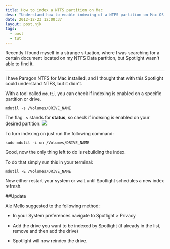 ```yaml
---
title: How to index a NTFS partition on Mac
desc: "Understand how to enable indexing of a NTFS partition on Mac OS X mountain lion, snow leopard"
date: 2012-12-23 12:00:37
layout: post.njk
tags:
  - post
  - tut
---
```


Recently I found myself in a strange situation, where I was searching for a certain document located on my NTFS Data partition, but Spotlight wasn't able to find it.

______________


I have Paragon NTFS for Mac installed, and I thought that with this Spotlight could understand NTFS, but it didn't.

With a tool called `mdutil` you can check if indexing is enabled on a specific partition or drive.

``` mdutil -s /Volumes/DRIVE_NAME ```

The flag `-s` stands for **status**, so check if indexing is enabled on your desired partition:
<img src="https://s3-eu-west-1.amazonaws.com/cf.img/posts/2012/12/mdutil.png">

To turn indexing on just run the following command:

``` sudo mdutil -i on /Volumes/DRIVE_NAME ```

Good, now the only thing left to do is rebuilding the index.

To do that simply run this in your terminal:

``` mdutil -E /Volumes/DRIVE_NAME ```

Now either restart your system or wait until Spotlight schedules a new index refresh.


##Update

Ale Mello suggested to the following method:

- In your System preferences navigate to Spotlight > Privacy

- Add the drive you want to be indexed by Spotlight (if already in the list, remove and then add the drive)

- Spotlight will now reindex the drive.
